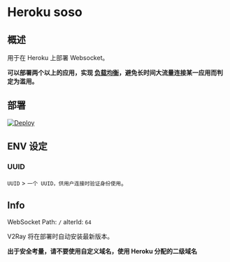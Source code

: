 # Heroku soso

## 概述

用于在 Heroku 上部署 Websocket。

**可以部署两个以上的应用，实现 [负载均衡](https://toutyrater.github.io/app/balance.html)，避免长时间大流量连接某一应用而判定为滥用。**

## 部署

[![Deploy](https://www.herokucdn.com/deploy/button.png)](https://dashboard.heroku.com/new?template=https://github.com/wslpro/v2ray-heroku)

## ENV 设定

### UUID

`UUID` > `一个 UUID，供用户连接时验证身份使用`。

## Info

WebSocket Path: `/`
alterId: `64`

V2Ray 将在部署时自动安装最新版本。

**出于安全考量，请不要使用自定义域名，使用 Heroku 分配的二级域名**
